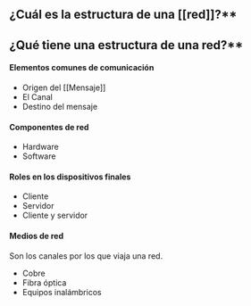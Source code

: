 ## ¿Cuál es la estructura de una [[red]]?**

## ¿Qué tiene una estructura de una red?**
#### Elementos comunes de comunicación
- Origen del [[Mensaje]]
- El Canal
- Destino del mensaje
#### Componentes de red
- Hardware
- Software
#### Roles en los dispositivos finales
- Cliente
- Servidor
- Cliente y servidor
#### Medios de red
Son los canales por los que viaja una red.
- Cobre
- Fibra óptica
- Equipos inalámbricos